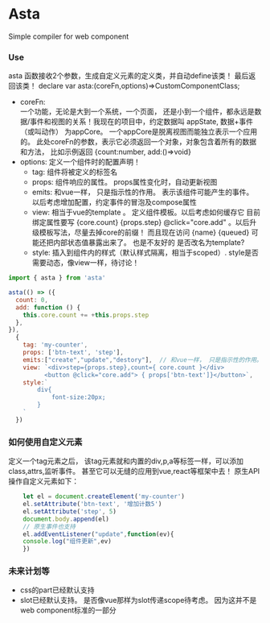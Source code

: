 # Asta

Simple compiler for web component

### Use
asta 函数接收2个参数，生成自定义元素的定义类，并自动define该类！ 最后返回该类！
declare var asta:(coreFn,options)=>CustomComponentClass;

* coreFn:  
	一个功能，无论是大到一个系统，一个页面，  还是小到一个组件，都永远是数据/事件和视图的关系！我现在的项目中，约定数据叫 appState,  数据+事件（或叫动作） 为appCore。 一个appCore是脱离视图而能独立表示一个应用的。
	此处coreFn的参数，表示它必须返回一个对象，对象包含着所有的数据和方法，
	比如示例返回 {count:number, add:()=>void}
* options:
	定义一个组件时的配置声明！
	+ tag: 组件将被定义的标签名
	+ props: 组件响应的属性。 props属性变化时，自动更新视图
	+ emits: 和vue一样， 只是指示性的作用。 表示该组件可能产生的事件。 以后考虑增加配置，约定事件的冒泡及compose属性
	+ view:  相当于vue的template 。 定义组件模板。以后考虑如何缓存它
	        目前绑定属性要写 {core.count} {props.step} @click="core.add" 。以后升级模板写法，尽量去掉core的前缀！
			而且现在访问  {name} {queued} 可能还把内部状态值暴露出来了。 也是不友好的
			是否改名为template?
	+ style: 插入到组件内的样式（默认样式隔离，相当于scoped）. style是否需要动态，像view一样，待讨论！

```js
import { asta } from 'asta'

asta(() => ({
  count: 0,
  add: function () {
    this.core.count += +this.props.step
  },
}),
  {
    tag: 'my-counter',
    props: ['btn-text', 'step'],
    emits:["create","update","destory"],  // 和vue一样， 只是指示性的作用。
    view: `<div>step={props.step},count={ core.count }</div> 
          <button @click="core.add"> { props['btn-text']}</button>`,
	style:`
		div{
			font-size:20px;
		}
	`
  })
```

### 如何使用自定义元素
定义一个tag元素之后， 该tag元素就和内置的div,p,a等标签一样，可以添加class,attrs,监听事件。 
甚至它可以无缝的应用到vue,react等框架中去！
原生API操作自定义元素如下：
```javascript
	let el = document.createElement('my-counter')
	el.setAttribute('btn-text', '增加计数5')
	el.setAttribute('step', 5) 
	document.body.append(el)
    // 原生事件也支持
	el.addEventListener("update",function(ev){
	console.log("组件更新",ev)
	})
```

### 未来计划等
* css的part已经默认支持
* slot已经默认支持。  是否像vue那样为slot传递scope待考虑。 因为这并不是web component标准的一部分